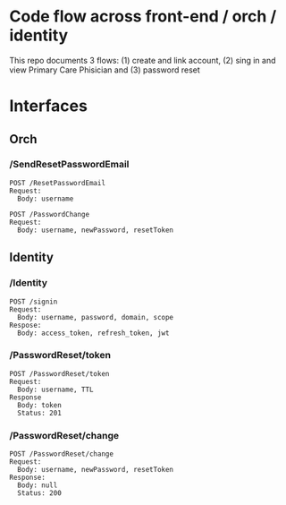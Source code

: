 # Code flow across front-end / orch / identity

This repo documents 3 flows: (1) create and link account, (2) sing in and view Primary Care Phisician and (3) password reset


# Interfaces

## Orch

### /SendResetPasswordEmail

```
POST /ResetPasswordEmail
Request:
  Body: username
```

```
POST /PasswordChange
Request:
  Body: username, newPassword, resetToken
```

## Identity

### /Identity

```
POST /signin
Request:
  Body: username, password, domain, scope
Respose:
  Body: access_token, refresh_token, jwt
```

### /PasswordReset/token

```
POST /PasswordReset/token
Request:
  Body: username, TTL
Response
  Body: token
  Status: 201
```

### /PasswordReset/change

```
POST /PasswordReset/change
Request:
  Body: username, newPassword, resetToken
Response:
  Body: null
  Status: 200
```
